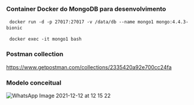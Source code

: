 ### Container Docker do MongoDB para desenvolvimento

<pre> <code>docker run -d -p 27017:27017 -v /data/db --name mongo1 mongo:4.4.3-bionic</code> </pre>
<pre> <code>docker exec -it mongo1 bash</code> </pre>

### Postman collection


https://www.getpostman.com/collections/2335420a92e700cc24fa



### Modelo conceitual


![WhatsApp Image 2021-12-12 at 12 15 22](https://user-images.githubusercontent.com/60756219/145718076-6e6bd581-018f-4183-aa05-7f4aa5a9981c.jpeg)



